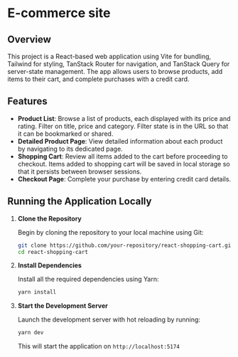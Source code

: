 # E-commerce site

## Overview

This project is a React-based web application using Vite for bundling, Tailwind for styling, TanStack Router for navigation, and TanStack Query for server-state management. The app allows users to browse products, add items to their cart, and complete purchases with a credit card.

## Features

- **Product List**: Browse a list of products, each displayed with its price and rating. Filter on title, price and category. Filter state is in the URL so that it can be bookmarked or shared.
- **Detailed Product Page**: View detailed information about each product by navigating to its dedicated page.
- **Shopping Cart**: Review all items added to the cart before proceeding to checkout. Items added to shopping cart will be saved in local storage so that it persists between browser sessions.
- **Checkout Page**: Complete your purchase by entering credit card details.

## Running the Application Locally

1. **Clone the Repository**

   Begin by cloning the repository to your local machine using Git:

   ```bash
   git clone https://github.com/your-repository/react-shopping-cart.git
   cd react-shopping-cart
   ```

2. **Install Dependencies**

   Install all the required dependencies using Yarn:

   ```bash
   yarn install
   ```

3. **Start the Development Server**

   Launch the development server with hot reloading by running:

   ```bash
   yarn dev
   ```

   This will start the application on `http://localhost:5174`
